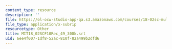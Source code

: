 ```yaml
---
content_type: resource
description: ''
file: https://ol-ocw-studio-app-qa.s3.amazonaws.com/courses/18-02sc-multivariable-calculus-fall-2010/6ee4f0071df852ac810f82a499b2dfd6_MIT18_02SCF10Rec_49_300k.vtt
file_type: application/x-subrip
resourcetype: Other
title: MIT18_02SCF10Rec_49_300k.srt
uid: 6ee4f007-1df8-52ac-810f-82a499b2dfd6
---
```

